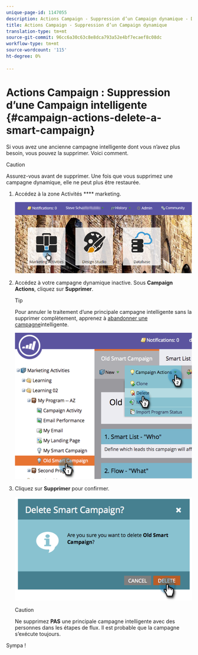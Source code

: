 ```yaml
---
unique-page-id: 1147055
description: Actions Campaign - Suppression d’un Campaign dynamique - Docs marketing - Documentation du produit
title: Actions Campaign - Suppression d’un Campaign dynamique
translation-type: tm+mt
source-git-commit: 96cc6a30c63c8e8dca793a52e4bf7ecaef8c08dc
workflow-type: tm+mt
source-wordcount: '115'
ht-degree: 0%

---
```



# Actions Campaign : Suppression d’une Campaign intelligente {#campaign-actions-delete-a-smart-campaign}

Si vous avez une ancienne campagne intelligente dont vous n’avez plus besoin, vous pouvez la supprimer. Voici comment.

>[!CAUTION]
>
>Assurez-vous avant de supprimer. Une fois que vous supprimez une campagne dynamique, elle ne peut plus être restaurée.

1. Accédez à la zone Activités **** marketing.

   ![](assets/login-marketing-activities-1.png)

1. Accédez à votre campagne dynamique inactive. Sous **Campaign** **Actions**, cliquez sur **Supprimer**.

   >[!TIP]
   >
   >Pour annuler le traitement d’une principale campagne intelligente sans la supprimer complètement, apprenez à [abandonner une campagne](abort-a-smart-campaign.md)intelligente.

   ![](assets/image2014-9-22-16-3a41-3a55.png)

1. Cliquez sur **Supprimer** pour confirmer.

   ![](assets/image2014-9-22-16-3a41-3a59.png)

   >[!CAUTION]
   >
   >Ne supprimez **PAS** une principale campagne intelligente avec des personnes dans les étapes de flux. Il est probable que la campagne s’exécute toujours.

Sympa !